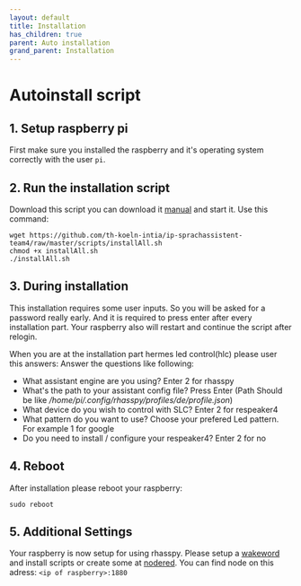 ```yaml
---
layout: default
title: Installation
has_children: true
parent: Auto installation
grand_parent: Installation
---
```


# Autoinstall script

## 1. Setup raspberry pi
First make sure you installed the raspberry and it's operating system correctly with the user ``pi``.

## 2. Run the installation script
Download this script you can download it [manual](https://github.com/th-koeln-intia/ip-sprachassistent-team4/blob/master/scripts/installAll.sh)
and start it. Use this command:
```
wget https://github.com/th-koeln-intia/ip-sprachassistent-team4/raw/master/scripts/installAll.sh
chmod +x installAll.sh
./installAll.sh
```

## 3. During installation
This installation requires some user inputs. So you will be asked for a password really early.
And it is required to press enter after every installation part.
Your raspberry also will restart and continue the script after relogin.

When you are at the installation part hermes led control(hlc) please user this answers:
Answer the questions like following:
* What assistant engine are you using? Enter 2 for rhasspy
* What's the path to your assistant config file? Press Enter 
(Path Should be like _/home/pi/.config/rhasspy/profiles/de/profile.json_)
* What device do you wish to control with SLC? Enter 2 for respeaker4
* What pattern do you want to use? Choose your prefered Led pattern. For example 1 for google
* Do you need to install / configure your respeaker4? Enter 2 for no 

## 4. Reboot
After installation please reboot your raspberry:
```
sudo reboot
```

## 5. Additional Settings
Your raspberry is now setup for using rhasspy. Please setup a [wakeword](/pages/startup/manual/configuration.html#3-wake-word) 
and install scripts or create some at [nodered](/pages/knowledge/node_red).
You can find node on this adress: `<ip of raspberry>:1880`